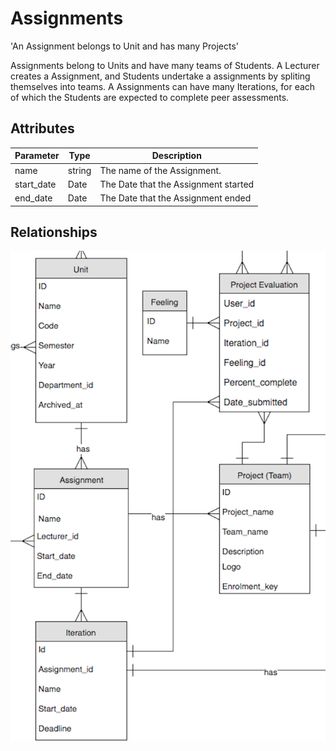 # Assignments

<p class="short-description">'An Assignment belongs to Unit and has many Projects'</p>

Assignments belong to Units and have many teams of Students. A Lecturer creates a Assignment, and Students undertake a assignments by spliting themselves into teams. A Assignments can have many Iterations, for each of which the Students are expected to complete peer assessments.

## Attributes

Parameter | Type | Description
--------- | ------- | -----------
name | string | The name of the Assignment.
start_date | Date | The Date that the Assignment started
end_date | Date | The Date that the Assignment ended

## Relationships

<img src="images/erd_assignment.png" alt="Assignment Relationships">
